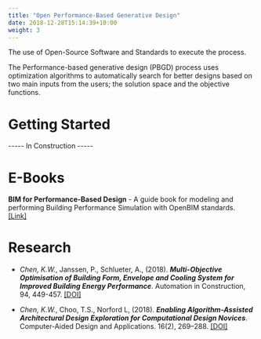 ```yaml
---
title: "Open Performance-Based Generative Design"
date: 2018-12-28T15:14:39+10:00
weight: 3
---
```


The use of Open-Source Software and Standards to execute the process. 

The Performance-based generative design (PBGD) process uses optimization algorithms to automatically search for better designs based on two main inputs from the users; the solution space and the objective functions.

# Getting Started
----- In Construction -----

# E-Books
**BIM for Performance-Based Design** - A guide book for modeling and performing Building Performance Simulation with OpenBIM standards. <a href="https://chenkianwee.github.io/bim4pbd" target="_blank">[Link]</a>

# Research
- *Chen, K.W.*, Janssen, P., Schlueter, A., (2018). ***Multi-Objective Optimisation of Building Form, Envelope and Cooling System for Improved Building Energy Performance***. Automation in Construction, 94, 449-457. <a href="https://doi.org/10.1016/j.autcon.2018.07.002" target="_blank">[DOI]</a>

- *Chen, K.W.*, Choo, T.S., Norford L, (2018). ***Enabling Algorithm-Assisted Architectural Design Exploration for Computational Design Novices***. Computer-Aided Design and Applications. 16(2), 269–288. <a href="https://doi.org/doi:10.14733/cadaps.2019.269-288" target="_blank">[DOI]</a>